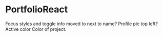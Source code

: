 # PortfolioReact
Focus styles and toggle info moved to next to name?
Profile pic top left?
Active color
Color of project.